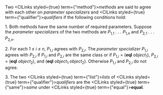  



Two <ClLinks styled={true} term={"method"}><i>methods</i></ClLinks> are said to agree with each other on *parameter specializers* and <ClLinks styled={true} term={"qualifier"}><i>qualifiers</i></ClLinks> if the following conditions hold: 



1\. Both methods have the same number of required parameters. Suppose the <i>parameter specializers</i> of the two methods are <i>P</i><sub>1<i>,</i>1</sub> <i>. . . P</i><sub>1<i>,n</i></sub> and <i>P</i><sub>2<i>,</i>1</sub> <i>. . . P</i><sub>2<i>,n</i></sub>. 



2\. For each 1 <i>≤ i ≤ n</i>, <i>P</i><sub>1<i>,i</i></sub> agrees with <i>P</i><sub>2<i>,i</i></sub>. The <i>parameter specializer P</i><sub>1<i>,i</i></sub> agrees with <i>P</i><sub>2<i>,i</i></sub> if <i>P</i><sub>1<i>,i</i></sub> and <i>P</i><sub>2<i>,i</i></sub> are the same class or if <i>P</i><sub>1<i>,i</i></sub> = (<b>eql</b> <i>object</i><sub>1</sub>), <i>P</i><sub>2<i>,i</i></sub> = (<b>eql</b> <i>object</i><sub>2</sub>), and (<b>eql</b> <i>object</i><sub>1</sub> <i>object</i><sub>2</sub>). Otherwise <i>P</i><sub>1<i>,i</i></sub> and <i>P</i><sub>2<i>,i</i></sub> do not agree. 



3\. The two <ClLinks styled={true} term={"list"}><i>lists</i></ClLinks> of <ClLinks styled={true} term={"qualifier"}><i>qualifiers</i></ClLinks> are the <ClLinks styled={true} term={"same"}><i>same</i></ClLinks> under <ClLinks styled={true} term={"equal"}><b>equal</b></ClLinks>. 



